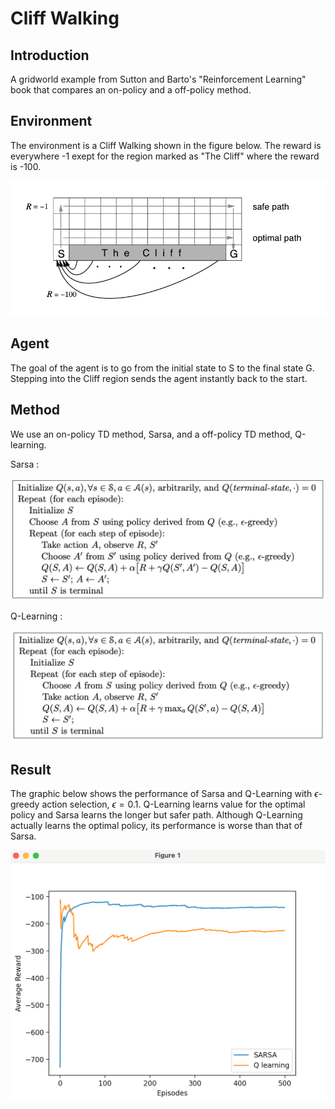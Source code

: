 # Cliff Walking

## Introduction 

A gridworld example from Sutton and Barto's "Reinforcement Learning" book that compares an on-policy and a off-policy method. 

## Environment 

The environment is a Cliff Walking shown in the figure below. The reward is everywhere -1 exept for the region marked as "The Cliff" where the reward is -100. 

![image,20%](https://github.com/MiriColo/RL-Practice/blob/main/CliffWalking/figure/cliff.png)

## Agent 

The goal of the agent is to go from the initial state to S to the final state G. Stepping into the Cliff region sends the agent instantly back to the start. 

## Method 

We use an on-policy TD method, Sarsa, and a off-policy TD method, Q-learning. 

Sarsa :

![image,20%](https://github.com/MiriColo/RL-Practice/blob/main/CliffWalking/figure/Sarsa.png)

Q-Learning :

![image,20%](https://github.com/MiriColo/RL-Practice/blob/main/CliffWalking/figure/Qlearning.png)

## Result 

The graphic below shows the performance of Sarsa and Q-Learning with $\epsilon$-greedy action selection, $\epsilon = 0.1$. Q-Learning learns value for the optimal policy and Sarsa learns the longer but safer path. Although Q-Learning actually learns the optimal policy, its performance is worse than that of Sarsa.

![image,20%](https://github.com/MiriColo/RL-Practice/blob/main/CliffWalking/figure/graph.png)



